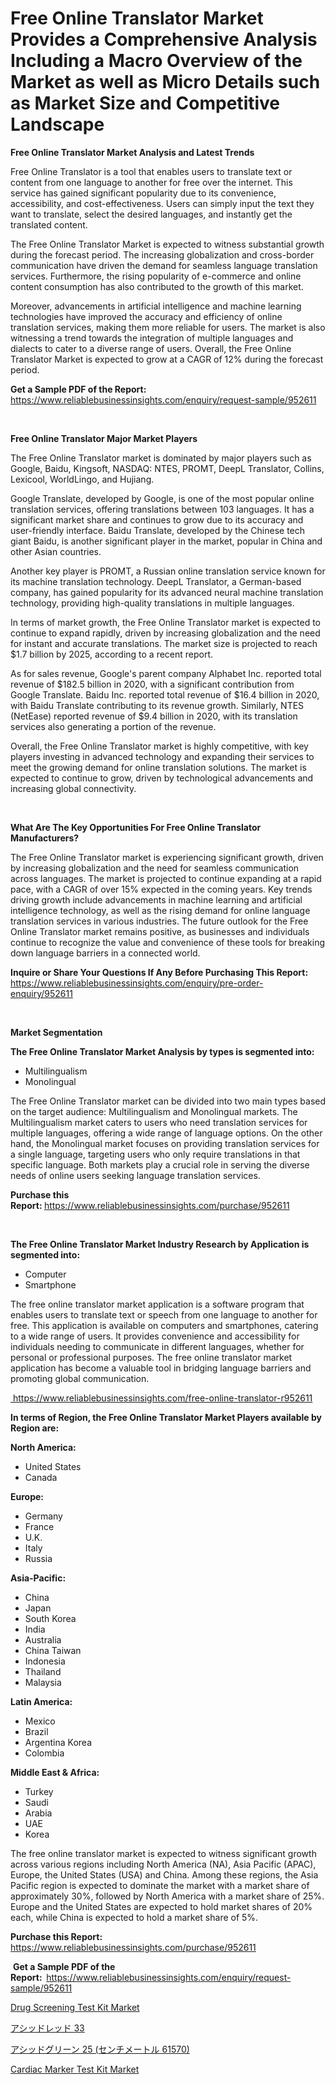 <p><h1>Free Online Translator Market Provides a Comprehensive Analysis Including a Macro Overview of the Market as well as Micro Details such as Market Size and Competitive Landscape</h1></p><p><strong>Free Online Translator Market Analysis and Latest Trends</strong></p>
<p><p>Free Online Translator is a tool that enables users to translate text or content from one language to another for free over the internet. This service has gained significant popularity due to its convenience, accessibility, and cost-effectiveness. Users can simply input the text they want to translate, select the desired languages, and instantly get the translated content.</p><p>The Free Online Translator Market is expected to witness substantial growth during the forecast period. The increasing globalization and cross-border communication have driven the demand for seamless language translation services. Furthermore, the rising popularity of e-commerce and online content consumption has also contributed to the growth of this market.</p><p>Moreover, advancements in artificial intelligence and machine learning technologies have improved the accuracy and efficiency of online translation services, making them more reliable for users. The market is also witnessing a trend towards the integration of multiple languages and dialects to cater to a diverse range of users. Overall, the Free Online Translator Market is expected to grow at a CAGR of 12% during the forecast period.</p></p>
<p><strong>Get a Sample PDF of the Report:&nbsp;</strong> <a href="https://www.reliablebusinessinsights.com/enquiry/request-sample/952611">https://www.reliablebusinessinsights.com/enquiry/request-sample/952611</a></p>
<p>&nbsp;</p>
<p><strong>Free Online Translator Major Market Players</strong></p>
<p><p>The Free Online Translator market is dominated by major players such as Google, Baidu, Kingsoft, NASDAQ: NTES, PROMT, DeepL Translator, Collins, Lexicool, WorldLingo, and Hujiang. </p><p>Google Translate, developed by Google, is one of the most popular online translation services, offering translations between 103 languages. It has a significant market share and continues to grow due to its accuracy and user-friendly interface. Baidu Translate, developed by the Chinese tech giant Baidu, is another significant player in the market, popular in China and other Asian countries.</p><p>Another key player is PROMT, a Russian online translation service known for its machine translation technology. DeepL Translator, a German-based company, has gained popularity for its advanced neural machine translation technology, providing high-quality translations in multiple languages.</p><p>In terms of market growth, the Free Online Translator market is expected to continue to expand rapidly, driven by increasing globalization and the need for instant and accurate translations. The market size is projected to reach $1.7 billion by 2025, according to a recent report.</p><p>As for sales revenue, Google's parent company Alphabet Inc. reported total revenue of $182.5 billion in 2020, with a significant contribution from Google Translate. Baidu Inc. reported total revenue of $16.4 billion in 2020, with Baidu Translate contributing to its revenue growth. Similarly, NTES (NetEase) reported revenue of $9.4 billion in 2020, with its translation services also generating a portion of the revenue. </p><p>Overall, the Free Online Translator market is highly competitive, with key players investing in advanced technology and expanding their services to meet the growing demand for online translation solutions. The market is expected to continue to grow, driven by technological advancements and increasing global connectivity.</p></p>
<p>&nbsp;</p>
<p><strong>What Are The Key Opportunities For Free Online Translator Manufacturers?</strong></p>
<p><p>The Free Online Translator market is experiencing significant growth, driven by increasing globalization and the need for seamless communication across languages. The market is projected to continue expanding at a rapid pace, with a CAGR of over 15% expected in the coming years. Key trends driving growth include advancements in machine learning and artificial intelligence technology, as well as the rising demand for online language translation services in various industries. The future outlook for the Free Online Translator market remains positive, as businesses and individuals continue to recognize the value and convenience of these tools for breaking down language barriers in a connected world.</p></p>
<p><strong>Inquire or Share Your Questions If Any Before Purchasing This Report:</strong> <a href="https://www.reliablebusinessinsights.com/enquiry/pre-order-enquiry/952611">https://www.reliablebusinessinsights.com/enquiry/pre-order-enquiry/952611</a></p>
<p>&nbsp;</p>
<p><strong>Market Segmentation</strong></p>
<p><strong>The Free Online Translator Market Analysis by types is segmented into:</strong></p>
<p><ul><li>Multilingualism</li><li>Monolingual</li></ul></p>
<p><p>The Free Online Translator market can be divided into two main types based on the target audience: Multilingualism and Monolingual markets. The Multilingualism market caters to users who need translation services for multiple languages, offering a wide range of language options. On the other hand, the Monolingual market focuses on providing translation services for a single language, targeting users who only require translations in that specific language. Both markets play a crucial role in serving the diverse needs of online users seeking language translation services.</p></p>
<p><strong>Purchase this Report:&nbsp;</strong><a href="https://www.reliablebusinessinsights.com/purchase/952611">https://www.reliablebusinessinsights.com/purchase/952611</a></p>
<p>&nbsp;</p>
<p><strong>The Free Online Translator Market Industry Research by Application is segmented into:</strong></p>
<p><ul><li>Computer</li><li>Smartphone</li></ul></p>
<p><p>The free online translator market application is a software program that enables users to translate text or speech from one language to another for free. This application is available on computers and smartphones, catering to a wide range of users. It provides convenience and accessibility for individuals needing to communicate in different languages, whether for personal or professional purposes. The free online translator market application has become a valuable tool in bridging language barriers and promoting global communication.</p></p>
<p><a href="https://www.reliablebusinessinsights.com/free-online-translator-r952611">&nbsp;https://www.reliablebusinessinsights.com/free-online-translator-r952611</a></p>
<p><strong>In terms of Region, the Free Online Translator Market Players available by Region are:</strong></p>
<p>
    <p> <strong> North America: </strong>
        <ul>
            <li>United States</li>
            <li>Canada</li>
        </ul>
        </p> 
    <p> <strong> Europe: </strong>
        <ul>
            <li>Germany</li>
            <li>France</li>
            <li>U.K.</li>
            <li>Italy</li>
            <li>Russia</li>
        </ul>
        </p> 
    <p> <strong> Asia-Pacific: </strong>
        <ul>
            <li>China</li>
            <li>Japan</li>
            <li>South Korea</li>
            <li>India</li>
            <li>Australia</li>
            <li>China Taiwan</li>
            <li>Indonesia</li>
            <li>Thailand</li>
            <li>Malaysia</li>
        </ul>
        </p> 
    <p> <strong> Latin America: </strong>
        <ul>
            <li>Mexico</li>
            <li>Brazil</li>
            <li>Argentina Korea</li>
            <li>Colombia</li>
        </ul>
        </p> 
    <p> <strong> Middle East & Africa: </strong>
        <ul>
            <li>Turkey</li>
            <li>Saudi</li>
            <li>Arabia</li>
            <li>UAE</li>
            <li>Korea</li>
        </ul>
    </p>
    </p>
<p><p>The free online translator market is expected to witness significant growth across various regions including North America (NA), Asia Pacific (APAC), Europe, the United States (USA) and China. Among these regions, the Asia Pacific region is expected to dominate the market with a market share of approximately 30%, followed by North America with a market share of 25%. Europe and the United States are expected to hold market shares of 20% each, while China is expected to hold a market share of 5%.</p></p>
<p><strong>Purchase this Report: </strong><a href="https://www.reliablebusinessinsights.com/purchase/952611">https://www.reliablebusinessinsights.com/purchase/952611</a></p>
<p>&nbsp;<strong>Get a Sample PDF of the Report:&nbsp;&nbsp;</strong><a href="https://www.reliablebusinessinsights.com/enquiry/request-sample/952611">https://www.reliablebusinessinsights.com/enquiry/request-sample/952611</a></p>
<p><strong></strong></p>
<p><p><a href="https://github.com/yemakinde/Market-Research-Report-List-3/blob/main/drug-screening-test-kit-market.md">Drug Screening Test Kit Market</a></p><p><a href="https://github.com/LizaHeller2023/Market-Research-Report-List-1/blob/main/3330197174652.md">アシッドレッド 33</a></p><p><a href="https://github.com/deonnorth8/Market-Research-Report-List-2/blob/main/8161884174651.md">アシッドグリーン 25 (センチメートル 61570)</a></p><p><a href="https://github.com/Alonsoolds3wq1d81czn8rbol/Market-Research-Report-List-3/blob/main/cardiac-marker-test-kit-market.md">Cardiac Marker Test Kit Market</a></p></p>